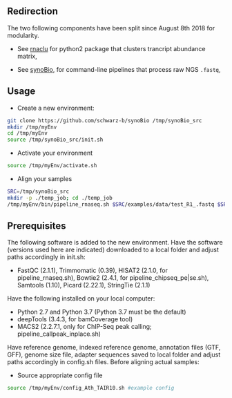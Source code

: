 ## Redirection

The two following components have been split since August 8th 2018 for modularity.

-  See [rnaclu](https://github.com/shouldsee/rnaclu) for python2 package that clusters trancript abundance matrix,

-  See [synoBio](https://github.com/shouldsee/synoBio), for command-line pipelines that process raw NGS `.fastq`, 

## Usage

- Create a new environment:

```sh
git clone https://github.com/schwarz-b/synoBio /tmp/synoBio_src
mkdir /tmp/myEnv
cd /tmp/myEnv
source /tmp/synoBio_src/init.sh
```

- Activate your environment

```sh
source /tmp/myEnv/activate.sh
```

- Align your samples 

```sh
SRC=/tmp/synoBio_src
mkdir -p ./temp_job; cd ./temp_job
/tmp/myEnv/bin/pipeline_rnaseq.sh $SRC/examples/data/test_R1_.fastq $SRC/examples/data/test_R1_.fastq
```
## Prerequisites

The following software is added to the new environment. Have the software (versions used here are indicated) downloaded to a local folder and adjust paths accordingly in init.sh:
- FastQC (2.1.1), Trimmomatic (0.39), HISAT2 (2.1.0, for pipeline_rnaseq.sh), Bowtie2 (2.4.1, for pipeline_chipseq_pe|se.sh), Samtools (1.10), Picard (2.22.1), StringTie (2.1.1)

Have the following installed on your local computer:
- Python 2.7 and Python 3.7 (Python 3.7 must be the default)
- deepTools (3.4.3, for bamCoverage tool)
- MACS2 (2.2.7.1, only for ChIP-Seq peak calling; pipeline_callpeak_inplace.sh)

Have reference genome, indexed reference genome, annotation files (GTF, GFF), genome size file, adapter sequences saved to local folder and adjust paths accordingly in config.sh files. Before aligning actual samples:

- Source appropriate config file

```sh
source /tmp/myEnv/config_Ath_TAIR10.sh #example config
```
